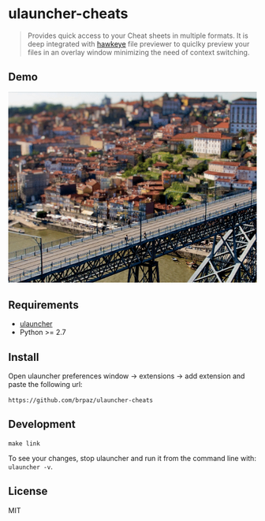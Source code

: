 # ulauncher-cheats

> Provides quick access to your Cheat sheets in multiple formats. It is deep integrated with [hawkeye](https://github.com/brpaz/hawkeye) file previewer to quiclky preview your files in an overlay window minimizing the need of context switching.

## Demo

![demo](demo.gif)

## Requirements

* [ulauncher](https://ulauncher.io/)
* Python >= 2.7

## Install

Open ulauncher preferences window -> extensions -> add extension and paste the following url:

```https://github.com/brpaz/ulauncher-cheats```

## Development

```
make link
```

To see your changes, stop ulauncher and run it from the command line with: ```ulauncher -v```.

## License

MIT
